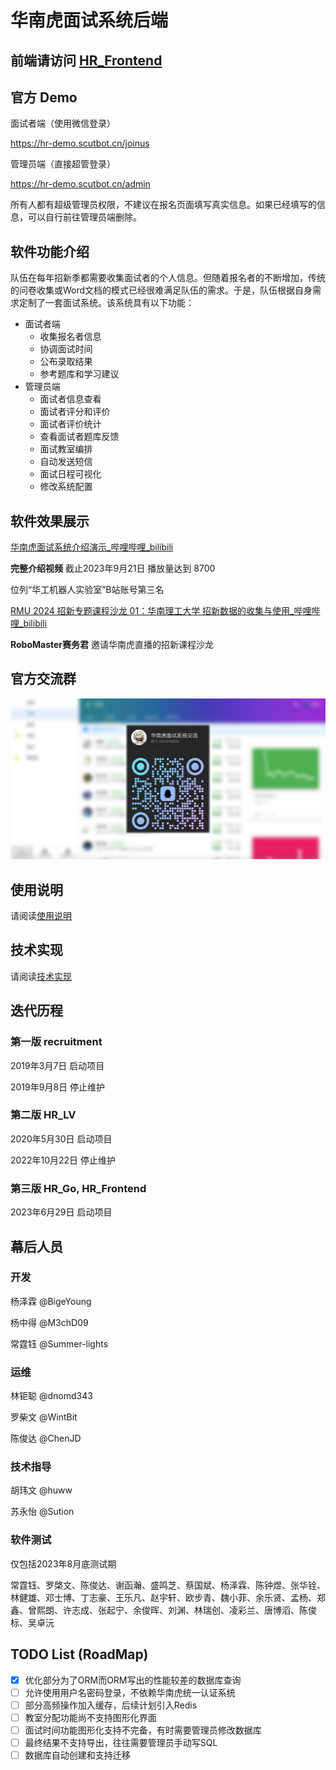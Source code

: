 # 华南虎面试系统后端

## 前端请访问 [HR_Frontend](https://github.com/scutrobotlab/HR_Frontend)

## 官方 Demo

面试者端（使用微信登录）

https://hr-demo.scutbot.cn/joinus

管理员端（直接超管登录）

https://hr-demo.scutbot.cn/admin

所有人都有超级管理员权限，不建议在报名页面填写真实信息。如果已经填写的信息，可以自行前往管理员端删除。

## 软件功能介绍

队伍在每年招新季都需要收集面试者的个人信息。但随着报名者的不断增加，传统的问卷收集或Word文档的模式已经很难满足队伍的需求。于是，队伍根据自身需求定制了一套面试系统。该系统具有以下功能：

- 面试者端
    - 收集报名者信息
    - 协调面试时间
    - 公布录取结果
    - 参考题库和学习建议
- 管理员端
    - 面试者信息查看
    - 面试者评分和评价
    - 面试者评价统计
    - 查看面试者题库反馈
    - 面试教室编排
    - 自动发送短信
    - 面试日程可视化
    - 修改系统配置

## 软件效果展示

[华南虎面试系统介绍演示_哔哩哔哩_bilibili](https://www.bilibili.com/video/BV1DC4y1f7Fh)

**完整介绍视频** 截止2023年9月21日 播放量达到 8700

位列“华工机器人实验室”B站账号第三名

[RMU 2024  招新专题课程沙龙 01：华南理工大学 招新数据的收集与使用_哔哩哔哩_bilibili](https://www.bilibili.com/video/BV1Gh4y1Y73x)

**RoboMaster赛务君** 邀请华南虎直播的招新课程沙龙

## 官方交流群

![面试系统交流群](assets/面试系统交流群.png)

## 使用说明

请阅读[使用说明](https://github.com/scutrobotlab/HR_Go/wiki/使用说明)

## 技术实现

请阅读[技术实现](https://github.com/scutrobotlab/HR_Go/wiki/技术实现)

## 迭代历程

### 第一版 recruitment

2019年3月7日 启动项目

2019年9月8日 停止维护

### 第二版 HR_LV

2020年5月30日 启动项目

2022年10月22日 停止维护

### 第三版 HR_Go, HR_Frontend

2023年6月29日 启动项目

## 幕后人员

### 开发

杨泽霖 @BigeYoung

杨中得 @M3chD09

常霆钰 @Summer-lights

### 运维

林钜聪 @dnomd343

罗柴文 @WintBit

陈俊达 @ChenJD

### 技术指导

胡玮文 @huww

苏永怡 @Sution

### 软件测试

仅包括2023年8月底测试期

常霆钰、罗棨文、陈俊达、谢函瀚、盛鸣芝、蔡国斌、杨泽霖、陈钟煜、张华铨、林健雄、邓士博、丁志豪、王乐凡、赵宇轩、欧步青、魏小菲、余乐贤、孟杨、郑鑫、曾熙朗、许志成、张起宁、余俊晖、刘渊、林瑞创、凌彩兰、唐博滔、陈俊标、吴卓沅

## TODO List (RoadMap)

- [x] 优化部分为了ORM而ORM写出的性能较差的数据库查询
- [ ] 允许使用用户名密码登录，不依赖华南虎统一认证系统
- [ ] 部分高频操作加入缓存，后续计划引入Redis
- [ ] 教室分配功能尚不支持图形化界面
- [ ] 面试时间功能图形化支持不完备，有时需要管理员修改数据库
- [ ] 最终结果不支持导出，往往需要管理员手动写SQL
- [ ] 数据库自动创建和支持迁移
